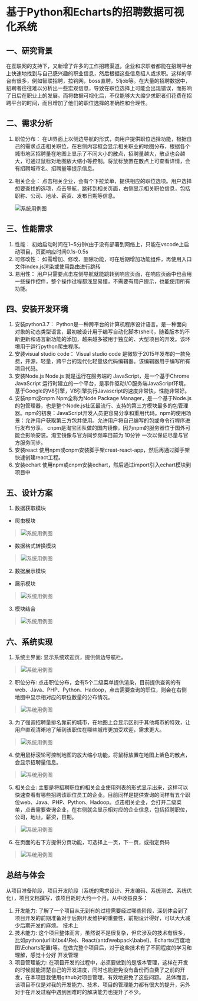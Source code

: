 # 基于Python和Echarts的招聘数据可视化系统

## 一、研究背景
在互联网的支持下，又新增了许多的工作招聘渠道。企业和求职者都能在招聘平台上快速地找到与自己感兴趣的职业信息，然后根据这些信息招人或求职。这样的平台有很多，例如智联招聘，拉钩网，boss直聘，51job等。在大量的招聘数据中，招聘者往往难以分析出一些宏观信息，导致在职位选择上可能会出现错误，而影响了日后在职业上的发展。而将数据可视化后，不仅能够大大缩少求职者们花费在招聘平台的时间，而且增加了他们的职位选择的准确性和合理性。

## 二、需求分析
1. 职位分布：
在UI界面上以侧边导航的形式，向用户提供职位选择功能，根据自己的需求点击相关职位，在右侧内容框会显示相关职业的地图分布，根据各个城市地区招聘量在地图上显示了不同大小的散点，招聘量越大，散点也会越大，可通过鼠标对地图放大缩小等控制。将鼠标放置在散点上可查看详情，会有招聘城市名、招聘量等提示信息。
2. 相关企业：
点击相关企业，会有个下拉菜单，提供相应的职位选项。用户选择想要查找的选项，点击导航，跳转到相关页面，右侧显示相关职位信息，包括职称、公司、地址、薪资、发布日期等信息。

    ![系统用例图](https://s2.ax1x.com/2020/02/17/3ChtaQ.png)

## 三、性能需求
1. 性能：
初始启动时间在1~5分钟(由于没有部署到网络上，只能在vscode上启动项目，页面响应时间0.1s-0.5s
2. 可修改性：
如需增加、修改、删除功能，可在后期增加功能组件，再使用入口文件index.js渲染或使用路由进行跳转
3. 易用性：
用户只需要点击左侧导航就能跳转到响应页面，在响应页面中也会用一些操作控件，整个操作过程都浅显易懂，不需要有用户提示，也能使用所有功能。

## 四、安装开发环境
1. 安装python3.7：
Python是一种跨平台的计算机程序设计语言。是一种面向对象的动态类型语言，最初被设计用于编写自动化脚本(shell)，随着版本的不断更新和语言新功能的添加，越来越多被用于独立的、大型项目的开发。该环境用于运行python爬虫程序。
2. 安装visual studio code：
Visual studio code 是微软于2015年发布的一款免费，开源，轻量，跨平台的现代化轻量级代码编辑器。该编辑器用于编写所有项目代码。
3. 安装Node.js
Node.js 就是运行在服务端的 JavaScript，是一个基于Chrome JavaScript 运行时建立的一个平台，是事件驱动I/O服务端JavaScript环境，基于Google的V8引擎，V8引擎执行Javascript的速度非常快，性能非常好。
4. 安装npm或cnpm
Npm全称为Node Package Manager，是一个基于Node.js的包管理器，也是整个Node.js社区最流行、支持的第三方模块最多的包管理器。npm的初衷：JavaScript开发人员更容易分享和重用代码。npm的使用场景：允许用户获取第三方包并使用。允许用户将自己编写的包或命令行程序进行发布分享。
cnpm是淘宝团队做的国内镜像，因为npm的服务器位于国外可能会影响安装。淘宝镜像与官方同步频率目前为 10分钟 一次以保证尽量与官方服务同步。
5. 安装react
使用npm或cnpm安装脚手架creat-react-app，然后再通过脚手架快速创建react工程。
6. 安装echart
使用npm或cnpm安装echart，然后通过import引入echart模块到项目中

## 五、设计方案
1. 数据获取模块 
- 爬虫模块
> ![系统用例图](https://s2.ax1x.com/2020/02/17/3C4eyV.md.png)
- 数据格式转换模块
> ![系统用例图](https://s2.ax1x.com/2020/02/17/3C4Ezq.png)
2. 数据展示模块
- 展示模块
> ![系统用例图](https://s2.ax1x.com/2020/02/17/3C4kJs.png)
3. 模块结合
> ![系统用例图](https://s2.ax1x.com/2020/02/17/3C4ZQ0.png)


## 六、系统实现

1. 系统主界面:
显示系统欢迎页，提供侧边导航栏。
> ![系统用例图](https://s2.ax1x.com/2020/02/17/3ChrrT.md.png)

2. 职位分布:
点击职位分布，会有5个二级菜单提供渲染，目前提供查询的有web、Java、PHP、Python、Hadoop，点击需要查询的职位，则会在右侧地图中显示相对应的职位数量的分布情况。
> ![系统用例图](https://s2.ax1x.com/2020/02/17/3Ch6ZF.md.png)

3. 为了强调招聘量排名靠前的城市，在地图上会显示区别于其他城市的特效，让用户直观清晰地了解到该职位在哪些城市更加受欢迎，需求更大。
> ![系统用例图](https://s2.ax1x.com/2020/02/17/3Chca4.md.png)
4. 使用鼠标滚轮可控制地图的放大缩小功能，将鼠标放置在地图上紫色的散点，会显示招聘量信息。
> ![系统用例图](https://s2.ax1x.com/2020/02/17/3ChgIJ.png)
5. 相关企业:
主要是将招聘职位的相关企业使用列表的形式显示出来，这样可以快速查看有哪些招聘该职位员工的企业。目前同样是提供查询的同样有五个职位web、Java、PHP、Python、Hadoop。点击相关企业，会打开二级菜单，点击需要查询企业，在右侧就会显示相对应的企业信息，包括招聘职位，公司，地址，薪资，日期。
> ![系统用例图](https://s2.ax1x.com/2020/02/17/3ChRi9.md.png)
6. 在页面的右下方提供分页功能，可选择上一页，下一页，或指定页码
> ![系统用例图](https://s2.ax1x.com/2020/02/17/3ChWGR.png)

## 总结与体会
从项目准备阶段，项目开发阶段（系统的需求设计、开发编码、系统测试、系统优化），项目文档撰写，该项目耗时大约一个月。从中收益良多：
1. 开发能力:
了解了一个项目从无到有的过程需要经过哪些阶段，深刻体会到了项目开发的前期准备对于后期开发维护的重要性，前期设计得好，可以大大减少后期开发的麻烦。
技术上
2. 技术能力:
这个项目整体而言，虽然说不是很复杂，但它涉及的技术有很多，比如python(urllib\bs4\Re)、React(antd\webpack\babel)、Echarts(百度地图\Echarts配置)等。在做完整个项目后，对于这些技术有了不同程度的学习和理解，感觉十分好
开发管理
3. 项目管理能力:
在项目开发的过程中，必须要做到的是版本管理，这样在开发的时候就能清楚自己的开发进度，同时也能避免没有备份而白费了之前的开发，在本项目我使用github对项目管理，有效地避免了这些问题。
总体而言，该项目不仅是对我的开发能力、技术、项目的管理能力都有很大的提升，另外对于在开发过程中遇到困难时的解决能力也提升了不少。
